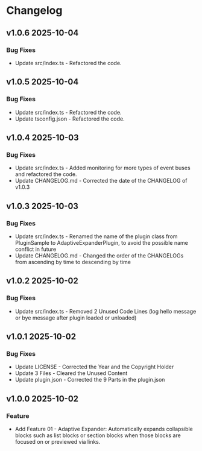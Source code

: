# Changelog

## v1.0.6 2025-10-04

### Bug Fixes

- Update src/index.ts - Refactored the code.

## v1.0.5 2025-10-04

### Bug Fixes

- Update src/index.ts - Refactored the code.
- Update tsconfig.json - Refactored the code.

## v1.0.4 2025-10-03

### Bug Fixes

- Update src/index.ts - Added monitoring for more types of event buses and refactored the code.
- Update CHANGELOG.md - Corrected the date of the CHANGELOG of v1.0.3

## v1.0.3 2025-10-03

### Bug Fixes

- Update src/index.ts - Renamed the name of the plugin class from PluginSample to AdaptiveExpanderPlugin, to avoid the possible name conflict in future
- Update CHANGELOG.md - Changed the order of the CHANGELOGs from ascending by time to descending by time

## v1.0.2 2025-10-02

### Bug Fixes

- Update src/index.ts - Removed 2 Unused Code Lines (log hello message or bye message after plugin loaded or unloaded)

## v1.0.1 2025-10-02

### Bug Fixes

- Update LICENSE - Corrected the Year and the Copyright Holder
- Update 3 Files - Cleared the Unused Content
- Update plugin.json - Corrected the 9 Parts in the plugin.json


## v1.0.0 2025-10-02

### Feature

- Add Feature 01 - Adaptive Expander: Automatically expands collapsible blocks such as list blocks or section blocks when those blocks are focused on or previewed via links.
